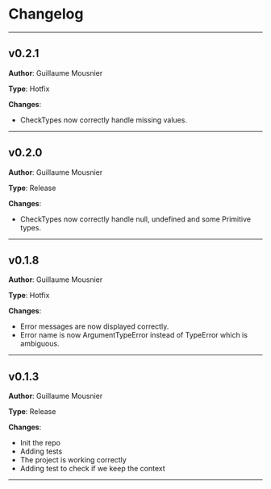 # Changelog

---

## v0.2.1

**Author**: Guillaume Mousnier

**Type**: Hotfix

**Changes**:
- CheckTypes now correctly handle missing values.

---

## v0.2.0

**Author**: Guillaume Mousnier

**Type**: Release

**Changes**:
- CheckTypes now correctly handle null, undefined and some Primitive types.

---

## v0.1.8

**Author**: Guillaume Mousnier

**Type**: Hotfix

**Changes**:
- Error messages are now displayed correctly.
- Error name is now ArgumentTypeError instead of TypeError which is ambiguous.

---

## v0.1.3

**Author**: Guillaume Mousnier

**Type**: Release

**Changes**:
- Init the repo
- Adding tests
- The project is working correctly
- Adding test to check if we keep the context

---
